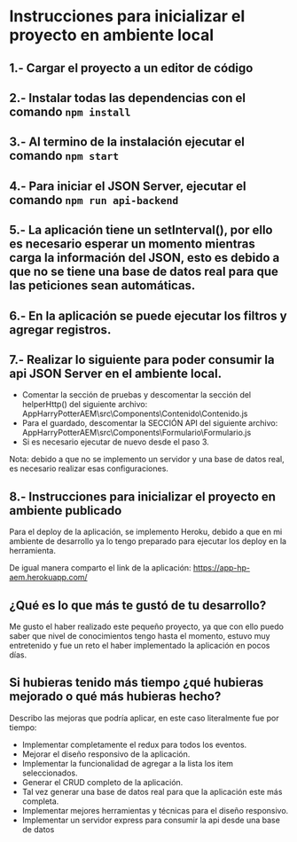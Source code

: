 # Instrucciones para inicializar el proyecto en ambiente local

## 1.- Cargar el proyecto a un editor de código

## 2.- Instalar todas las dependencias con el comando `npm install`

## 3.- Al termino de la instalación ejecutar el comando `npm start`

## 4.- Para iniciar el JSON Server, ejecutar el comando `npm run api-backend`

## 5.- La aplicación tiene un setInterval(), por ello es necesario esperar un momento mientras carga la información del JSON, esto es debido a que no se tiene una base de datos real para que las peticiones sean automáticas. 

## 6.- En la aplicación se puede ejecutar los filtros y agregar registros. 

## 7.- Realizar lo siguiente para poder consumir la api JSON Server en el ambiente local. 
- Comentar la sección de pruebas y descomentar la sección del helperHttp() del siguiente archivo: AppHarryPotterAEM\src\Components\Contenido\Contenido.js
- Para el guardado, descomentar la SECCIÓN API del siguiente archivo: AppHarryPotterAEM\src\Components\Formulario\Formulario.js
- Si es necesario ejecutar de nuevo desde el paso 3.

Nota: debido a que no se implemento un servidor y una base de datos real, es necesario realizar esas configuraciones.

## 8.- Instrucciones para inicializar el proyecto en ambiente publicado
Para el deploy de la aplicación, se implemento Heroku, debido a que en mi ambiente de desarrollo ya lo tengo preparado para ejecutar los deploy en la herramienta. 

De igual manera comparto el link de la aplicación: https://app-hp-aem.herokuapp.com/

##  ¿Qué es lo que más te gustó de tu desarrollo?

Me gusto el haber realizado este pequeño proyecto, ya que con ello puedo saber que nivel de conocimientos tengo hasta el momento, estuvo muy entretenido y fue un reto el haber implementado la aplicación en pocos días. 

## Si hubieras tenido más tiempo ¿qué hubieras mejorado o qué más hubieras hecho?

Describo las mejoras que podría aplicar, en este caso literalmente fue por tiempo:

- Implementar completamente el redux para todos los eventos.
- Mejorar el diseño responsivo de la aplicación.
- Implementar la funcionalidad de agregar a la lista los item seleccionados.
- Generar el CRUD completo de la aplicación.
- Tal vez generar una base de datos real para que la aplicación este más completa.
- Implementar mejores herramientas y técnicas para el diseño responsivo.
- Implementar un servidor express para consumir la api desde una base de datos
